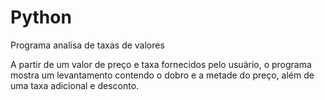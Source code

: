 # Python
Programa analisa de taxas de valores

A partir de um valor de preço e taxa fornecidos pelo usuário, o programa mostra um levantamento contendo o dobro e a metade do preço,
além de uma taxa adicional e desconto. 
